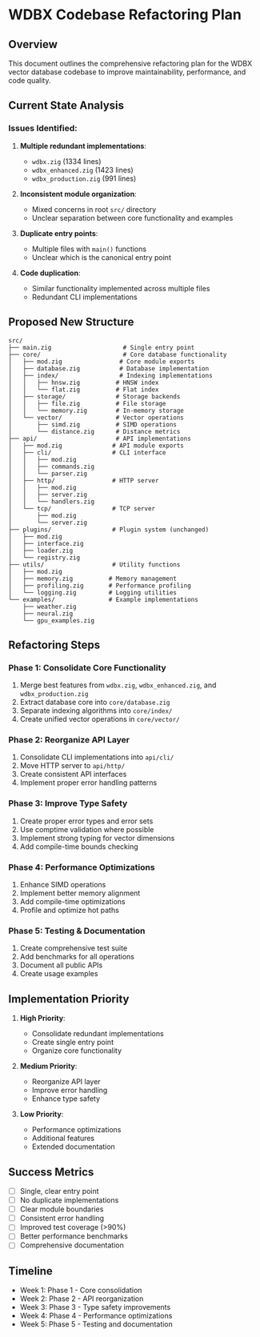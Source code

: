 # WDBX Codebase Refactoring Plan

## Overview
This document outlines the comprehensive refactoring plan for the WDBX vector database codebase to improve maintainability, performance, and code quality.

## Current State Analysis

### Issues Identified:
1. **Multiple redundant implementations**: 
   - `wdbx.zig` (1334 lines)
   - `wdbx_enhanced.zig` (1423 lines)
   - `wdbx_production.zig` (991 lines)
   
2. **Inconsistent module organization**:
   - Mixed concerns in root `src/` directory
   - Unclear separation between core functionality and examples
   
3. **Duplicate entry points**:
   - Multiple files with `main()` functions
   - Unclear which is the canonical entry point
   
4. **Code duplication**:
   - Similar functionality implemented across multiple files
   - Redundant CLI implementations

## Proposed New Structure

```
src/
├── main.zig                    # Single entry point
├── core/                       # Core database functionality
│   ├── mod.zig                # Core module exports
│   ├── database.zig           # Database implementation
│   ├── index/                 # Indexing implementations
│   │   ├── hnsw.zig          # HNSW index
│   │   └── flat.zig          # Flat index
│   ├── storage/              # Storage backends
│   │   ├── file.zig          # File storage
│   │   └── memory.zig        # In-memory storage
│   └── vector/               # Vector operations
│       ├── simd.zig          # SIMD operations
│       └── distance.zig      # Distance metrics
├── api/                      # API implementations
│   ├── mod.zig              # API module exports
│   ├── cli/                 # CLI interface
│   │   ├── mod.zig
│   │   ├── commands.zig
│   │   └── parser.zig
│   ├── http/                # HTTP server
│   │   ├── mod.zig
│   │   ├── server.zig
│   │   └── handlers.zig
│   └── tcp/                 # TCP server
│       ├── mod.zig
│       └── server.zig
├── plugins/                 # Plugin system (unchanged)
│   ├── mod.zig
│   ├── interface.zig
│   ├── loader.zig
│   └── registry.zig
├── utils/                   # Utility functions
│   ├── mod.zig
│   ├── memory.zig          # Memory management
│   ├── profiling.zig       # Performance profiling
│   └── logging.zig         # Logging utilities
└── examples/               # Example implementations
    ├── weather.zig
    ├── neural.zig
    └── gpu_examples.zig
```

## Refactoring Steps

### Phase 1: Consolidate Core Functionality
1. Merge best features from `wdbx.zig`, `wdbx_enhanced.zig`, and `wdbx_production.zig`
2. Extract database core into `core/database.zig`
3. Separate indexing algorithms into `core/index/`
4. Create unified vector operations in `core/vector/`

### Phase 2: Reorganize API Layer
1. Consolidate CLI implementations into `api/cli/`
2. Move HTTP server to `api/http/`
3. Create consistent API interfaces
4. Implement proper error handling patterns

### Phase 3: Improve Type Safety
1. Create proper error types and error sets
2. Use comptime validation where possible
3. Implement strong typing for vector dimensions
4. Add compile-time bounds checking

### Phase 4: Performance Optimizations
1. Enhance SIMD operations
2. Implement better memory alignment
3. Add compile-time optimizations
4. Profile and optimize hot paths

### Phase 5: Testing & Documentation
1. Create comprehensive test suite
2. Add benchmarks for all operations
3. Document all public APIs
4. Create usage examples

## Implementation Priority

1. **High Priority**:
   - Consolidate redundant implementations
   - Create single entry point
   - Organize core functionality
   
2. **Medium Priority**:
   - Reorganize API layer
   - Improve error handling
   - Enhance type safety
   
3. **Low Priority**:
   - Performance optimizations
   - Additional features
   - Extended documentation

## Success Metrics

- [ ] Single, clear entry point
- [ ] No duplicate implementations
- [ ] Clear module boundaries
- [ ] Consistent error handling
- [ ] Improved test coverage (>90%)
- [ ] Better performance benchmarks
- [ ] Comprehensive documentation

## Timeline

- Week 1: Phase 1 - Core consolidation
- Week 2: Phase 2 - API reorganization
- Week 3: Phase 3 - Type safety improvements
- Week 4: Phase 4 - Performance optimizations
- Week 5: Phase 5 - Testing and documentation